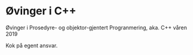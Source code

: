 # Øvinger i C++

Øvinger i Prosedyre- og objektor-gjentert Progranmering, aka. C++ våren 2019

Kok på egent ansvar.